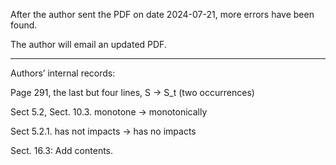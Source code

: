 After the author sent the PDF on date 2024-07-21, more errors have been found.

The author will email an updated PDF.

----

Authors’ internal records:

Page 291, the last but four lines, S -> S_t (two occurrences)

Sect 5.2, Sect. 10.3. monotone -> monotonically

Sect 5.2.1. has not impacts -> has no impacts

Sect. 16.3: Add contents.
